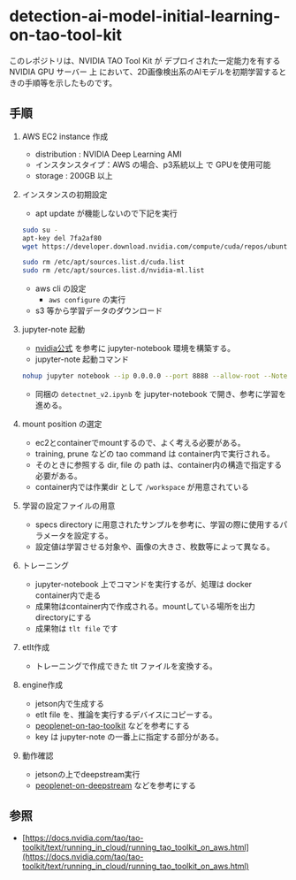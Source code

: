 # detection-ai-model-initial-learning-on-tao-tool-kit
このレポジトリは、NVIDIA TAO Tool Kit が デプロイされた一定能力を有する NVIDIA GPU サーバー 上 において、2D画像検出系のAIモデルを初期学習するときの手順等を示したものです。

## 手順
1. AWS EC2 instance 作成
    - distribution : NVIDIA Deep Learning AMI
    - インスタンスタイプ：AWS の場合、p3系統以上 で GPUを使用可能
    - storage : 200GB 以上

1. インスタンスの初期設定
    - apt update が機能しないので下記を実行
    ```sh
    sudo su -
    apt-key del 7fa2af80
    wget https://developer.download.nvidia.com/compute/cuda/repos/ubuntu2004/x86_64/cuda-keyring_1.0-1_all.deb .

    sudo rm /etc/apt/sources.list.d/cuda.list
    sudo rm /etc/apt/sources.list.d/nvidia-ml.list
    ```
    - aws cli の設定
        - `aws configure` の実行
    - s3 等から学習データのダウンロード

1. jupyter-note 起動
    - [nvidia公式](https://docs.nvidia.com/tao/tao-toolkit/text/running_in_cloud/running_tao_toolkit_on_aws.html) を参考に jupyter-notebook 環境を構築する。
    - jupyter-note 起動コマンド

    ```sh
    nohup jupyter notebook --ip 0.0.0.0 --port 8888 --allow-root --NotebookApp.token='' &
    ```

    - 同梱の `detectnet_v2.ipynb` を jupyter-notebook で開き、参考に学習を進める。    

1. mount position の選定
    - ec2とcontainerでmountするので、よく考える必要がある。
    - training, prune などの tao command は container内で実行される。
    - そのときに参照する dir, file の path は、container内の構造で指定する必要がある。
    - container内では作業dir として `/workspace` が用意されている

1. 学習の設定ファイルの用意
    - specs directory に用意されたサンプルを参考に、学習の際に使用するパラメータを設定する。
    - 設定値は学習させる対象や、画像の大きさ、枚数等によって異なる。

1. トレーニング
    - jupyter-notebook 上でコマンドを実行するが、処理は docker container内で走る
    - 成果物はcontainer内で作成される。mountしている場所を出力directoryにする
    - 成果物は `tlt file` です

1. etlt作成
    - トレーニングで作成できた tlt ファイルを変換する。

1. engine作成
    - jetson内で生成する
    - etlt file を、推論を実行するデバイスにコピーする。
    - [peoplenet-on-tao-toolkit](https://bitbucket.org/latonaio/peoplenet-on-tao-toolkit/src/master/) などを参考にする
    - key は jupyter-note の一番上に指定する部分がある。
1. 動作確認
    - jetsonの上でdeepstream実行
    - [peoplenet-on-deepstream](https://bitbucket.org/latonaio/peoplenet-on-deepstream/src/master/) などを参考にする


## 参照

- [https://docs.nvidia.com/tao/tao-toolkit/text/running_in_cloud/running_tao_toolkit_on_aws.html](https://docs.nvidia.com/tao/tao-toolkit/text/running_in_cloud/running_tao_toolkit_on_aws.html)
